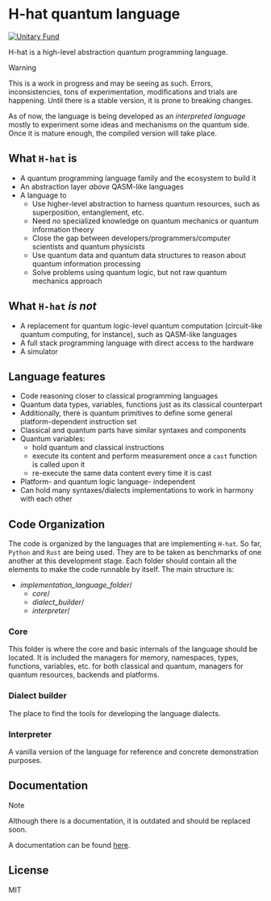 # H-hat quantum language

[![Unitary Fund](https://img.shields.io/badge/Supported%20By-UNITARY%20FUND-brightgreen.svg?style=for-the-badge)](http://unitary.fund)

H-hat is a high-level abstraction quantum programming language.


> [!WARNING]
>
>   This is a work in progress and may be seeing as such. Errors, inconsistencies, tons of experimentation, modifications and trials are happening. Until there is a stable version, it is prone to breaking changes.

As of now, the language is being developed as an *interpreted language* mostly to experiment some ideas and mechanisms on the quantum side. Once it is mature enough, the compiled version will take place.


## What `H-hat` is

- A quantum programming language family and the ecosystem to build it
- An abstraction layer _above_ QASM-like languages
- A language to
  - Use higher-level abstraction to harness quantum resources, such as superposition, entanglement, etc.
  - Need _no_ specialized knowledge on quantum mechanics or quantum information theory
  - Close the gap between developers/programmers/computer scientists and quantum physicists
  - Use quantum data and quantum data structures to reason about quantum information processing
  - Solve problems using quantum logic, but not raw quantum mechanics approach


## What `H-hat` *is not*

- A replacement for quantum logic-level quantum computation (circuit-like quantum computing, for instance), such as QASM-like languages
- A full stack programming language with direct access to the hardware
- A simulator


## Language features

- Code reasoning closer to classical programming languages
- Quantum data types, variables, functions just as its classical counterpart
- Additionally, there is quantum primitives to define some general platform-dependent instruction set
- Classical and quantum parts have similar syntaxes and components
- Quantum variables:
    - hold quantum and classical instructions
    - execute its content and perform measurement once a `cast` function is called upon it
    - re-execute the same data content every time it is cast
- Platform- and quantum logic language- independent
- Can hold many syntaxes/dialects implementations to work in harmony with each other


## Code Organization

The code is organized by the languages that are implementing `H-hat`. So far, `Python` and `Rust` are being used. They are to be taken as benchmarks of one another at this development stage. Each folder should contain all the elements to make the code runnable by itself. The main structure is:

- _implementation_language_folder_/
  - _core_/
  - _dialect_builder_/
  - _interpreter_/


### Core

This folder is where the core and basic internals of the language should be located. It is included the  managers for memory, namespaces, types, functions, variables, etc. for both classical and quantum, managers for quantum resources, backends and platforms.

### Dialect builder

The place to find the tools for developing the language dialects.

### Interpreter

A vanilla version of the language for reference and concrete demonstration purposes.


## Documentation

> [!NOTE]
>
> Although there is a documentation, it is outdated and should be replaced soon.


A documentation can be found [here](https://docs.hhat-lang.org).


## License

MIT
